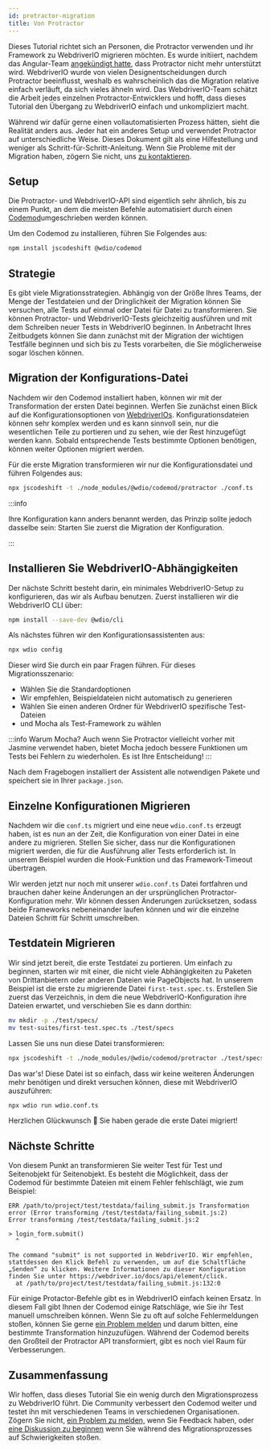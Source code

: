 ```yaml
---
id: protractor-migration
title: Von Protractor
---
```


Dieses Tutorial richtet sich an Personen, die Protractor verwenden und ihr Framework zu WebdriverIO migrieren möchten. Es wurde initiiert, nachdem das Angular-Team [angekündigt hatte](https://github.com/angular/protractor/issues/5502), dass Protractor nicht mehr unterstützt wird. WebdriverIO wurde von vielen Designentscheidungen durch Protractor beeinflusst, weshalb es wahrscheinlich das die Migration relative einfach verläuft, da sich vieles ähneln wird. Das WebdriverIO-Team schätzt die Arbeit jedes einzelnen Protractor-Entwicklers und hofft, dass dieses Tutorial den Übergang zu WebdriverIO einfach und unkompliziert macht.

Während wir dafür gerne einen vollautomatisierten Prozess hätten, sieht die Realität anders aus. Jeder hat ein anderes Setup und verwendet Protractor auf unterschiedliche Weise. Dieses Dokument gilt als eine Hilfestellung und weniger als Schritt-für-Schritt-Anleitung. Wenn Sie Probleme mit der Migration haben, zögern Sie nicht, uns [zu kontaktieren](https://github.com/webdriverio/codemod/discussions/new).

## Setup

Die Protractor- und WebdriverIO-API sind eigentlich sehr ähnlich, bis zu einem Punkt, an dem die meisten Befehle automatisiert durch einen [Codemod](https://github.com/webdriverio/codemod)umgeschrieben werden können.

Um den Codemod zu installieren, führen Sie Folgendes aus:

```sh
npm install jscodeshift @wdio/codemod
```

## Strategie

Es gibt viele Migrationsstrategien. Abhängig von der Größe Ihres Teams, der Menge der Testdateien und der Dringlichkeit der Migration können Sie versuchen, alle Tests auf einmal oder Datei für Datei zu transformieren.   Sie können Protractor- und WebdriverIO-Tests gleichzeitig ausführen und mit dem Schreiben neuer Tests in WebdriverIO beginnen. In Anbetracht Ihres Zeitbudgets können Sie dann zunächst mit der Migration der wichtigen Testfälle beginnen und sich bis zu Tests vorarbeiten, die Sie möglicherweise sogar löschen können.

## Migration der Konfigurations-Datei

Nachdem wir den Codemod installiert haben, können wir mit der Transformation der ersten Datei beginnen. Werfen Sie zunächst einen Blick auf die Konfigurationsoptionen von [WebdriverIOs](Configuration.md). Konfigurationsdateien können sehr komplex werden und es kann sinnvoll sein, nur die wesentlichen Teile zu portieren und zu sehen, wie der Rest hinzugefügt werden kann. Sobald entsprechende Tests bestimmte Optionen benötigen, können weiter Optionen migriert werden.

Für die erste Migration transformieren wir nur die Konfigurationsdatei und führen Folgendes aus:

```sh
npx jscodeshift -t ./node_modules/@wdio/codemod/protractor ./conf.ts
```

:::info

 Ihre Konfiguration kann anders benannt werden, das Prinzip sollte jedoch dasselbe sein: Starten Sie zuerst die Migration der Konfiguration.

:::

## Installieren Sie WebdriverIO-Abhängigkeiten

Der nächste Schritt besteht darin, ein minimales WebdriverIO-Setup zu konfigurieren, das wir als Aufbau benutzen. Zuerst installieren wir die WebdriverIO CLI über:

```sh
npm install --save-dev @wdio/cli
```

Als nächstes führen wir den Konfigurationsassistenten aus:

```sh
npx wdio config
```

Dieser wird Sie durch ein paar Fragen führen. Für dieses Migrationsszenario:
- Wählen Sie die Standardoptionen
- Wir empfehlen, Beispieldateien nicht automatisch zu generieren
- Wählen Sie einen anderen Ordner für WebdriverIO spezifische Test-Dateien
- und Mocha als Test-Framework zu wählen

:::info
Warum Mocha? Auch wenn Sie Protractor vielleicht vorher mit Jasmine verwendet haben, bietet Mocha jedoch bessere Funktionen um Tests bei Fehlern zu wiederholen. Es ist Ihre Entscheidung!
:::

Nach dem Fragebogen installiert der Assistent alle notwendigen Pakete und speichert sie in Ihrer `package.json`.

## Einzelne Konfigurationen Migrieren

Nachdem wir die `conf.ts` migriert und eine neue `wdio.conf.ts` erzeugt haben, ist es nun an der Zeit, die Konfiguration von einer Datei in eine andere zu migrieren. Stellen Sie sicher, dass nur die Konfigurationen migriert werden, die für die Ausführung aller Tests erforderlich ist. In unserem Beispiel wurden die Hook-Funktion und das Framework-Timeout übertragen.

Wir werden jetzt nur noch mit unserer `wdio.conf.ts` Datei fortfahren und brauchen daher keine Änderungen an der ursprünglichen Protractor-Konfiguration mehr. Wir können dessen Änderungen zurücksetzen, sodass beide Frameworks nebeneinander laufen können und wir die einzelne Dateien Schritt für Schritt umschreiben.

## Testdatein Migrieren

Wir sind jetzt bereit, die erste Testdatei zu portieren. Um einfach zu beginnen, starten wir mit einer, die nicht viele Abhängigkeiten zu Paketen von Drittanbietern oder anderen Dateien wie PageObjects hat. In unserem Beispiel ist die erste zu migrierende Datei `first-test.spec.ts`. Erstellen Sie zuerst das Verzeichnis, in dem die neue WebdriverIO-Konfiguration ihre Dateien erwartet, und verschieben Sie es dann dorthin:

```sh
mv mkdir -p ./test/specs/
mv test-suites/first-test.spec.ts ./test/specs
```

Lassen Sie uns nun diese Datei transformieren:

```sh
npx jscodeshift -t ./node_modules/@wdio/codemod/protractor ./test/specs/first-test.spec.ts
```

Das war's! Diese Datei ist so einfach, dass wir keine weiteren Änderungen mehr benötigen und direkt versuchen können, diese mit WebdriverIO auszuführen:

```sh
npx wdio run wdio.conf.ts
```

Herzlichen Glückwunsch 🥳 Sie haben gerade die erste Datei migriert!

## Nächste Schritte

Von diesem Punkt an transformieren Sie weiter Test für Test und Seitenobjekt für Seitenobjekt. Es besteht die Möglichkeit, dass der Codemod für bestimmte Dateien mit einem Fehler fehlschlägt, wie zum Beispiel:

```
ERR /path/to/project/test/testdata/failing_submit.js Transformation error (Error transforming /test/testdata/failing_submit.js:2)
Error transforming /test/testdata/failing_submit.js:2

> login_form.submit()
  ^

The command "submit" is not supported in WebdriverIO. Wir empfehlen, stattdessen den Klick Befehl zu verwenden, um auf die Schaltfläche „Senden“ zu klicken. Weitere Informationen zu dieser Konfiguration finden Sie unter https://webdriver.io/docs/api/element/click.
  at /path/to/project/test/testdata/failing_submit.js:132:0
```

Für einige Protactor-Befehle gibt es in WebdriverIO einfach keinen Ersatz. In diesem Fall gibt Ihnen der Codemod einige Ratschläge, wie Sie ihr Test manuell umschreiben können. Wenn Sie zu oft auf solche Fehlermeldungen stoßen, können Sie gerne [ein Problem melden](https://github.com/webdriverio/codemod/issues/new) und darum bitten, eine bestimmte Transformation hinzuzufügen. Während der Codemod bereits den Großteil der Protractor API transformiert, gibt es noch viel Raum für Verbesserungen.

## Zusammenfassung

Wir hoffen, dass dieses Tutorial Sie ein wenig durch den Migrationsprozess zu WebdriverIO führt. Die Community verbessert den Codemod weiter und testet ihn mit verschiedenen Teams in verschiedenen Organisationen. Zögern Sie nicht, [ein Problem zu melden,](https://github.com/webdriverio/codemod/issues/new) wenn Sie Feedback haben, oder [eine Diskussion zu beginnen](https://github.com/webdriverio/codemod/discussions/new) wenn Sie während des Migrationsprozesses auf Schwierigkeiten stoßen.
